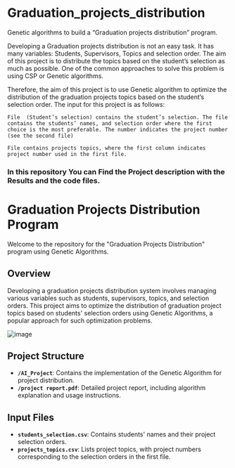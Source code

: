 # Graduation_projects_distribution
 Genetic algorithms to build a “Graduation projects distribution” program. 

Developing a Graduation projects distribution is not an easy task. It has many variables: Students, Supervisors, Topics and selection order. The aim of this project is to distribute the topics based on the student’s selection as much as possible. One of the common approaches to solve this problem is using CSP or Genetic algorithms.  

Therefore, the aim of this project is to use Genetic algorithm to optimize the distribution of the graduation projects topics based on the student’s selection order. The input for this project is as follows: 

    File  (Student’s selection) contains the student’s selection. The file contains the students’ names, and selection order where the first choice is the most preferable. The number indicates the project number (see the second file)

    File contains projects topics, where the first column indicates project number used in the first file.

### In this repository You can Find the Project description with the Results and the code files.
# Graduation Projects Distribution Program

Welcome to the repository for the "Graduation Projects Distribution" program using Genetic Algorithms.

## Overview

Developing a graduation projects distribution system involves managing various variables such as students, supervisors, topics, and selection orders. This project aims to optimize the distribution of graduation project topics based on students' selection orders using Genetic Algorithms, a popular approach for such optimization problems.

![image](https://github.com/OsamaRimawi/Graduation_projects_distribution/assets/90480363/9247091c-d025-42f8-aa5a-51addd66ffe8)

## Project Structure

- **`/AI_Project`**: Contains the implementation of the Genetic Algorithm for project distribution.
- **`/project report.pdf`**: Detailed project report, including algorithm explanation and usage instructions.


## Input Files

- **`students_selection.csv`**: Contains students' names and their project selection orders.
- **`projects_topics.csv`**: Lists project topics, with project numbers corresponding to the selection orders in the first file.

